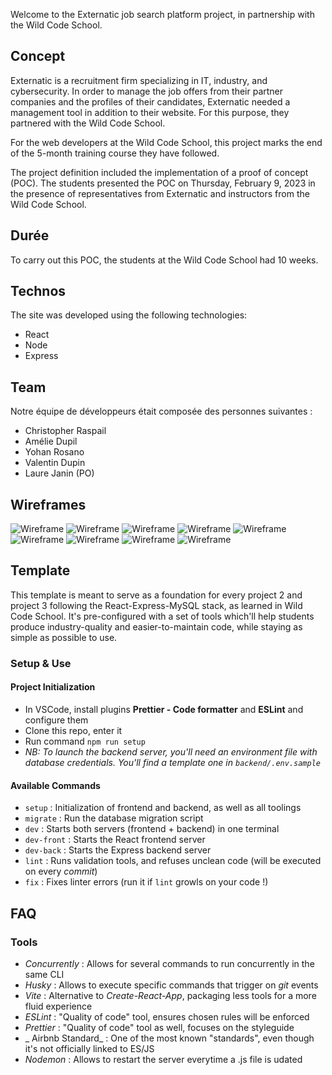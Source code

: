 Welcome to the Externatic job search platform project, in partnership with the Wild Code School.

## Concept

Externatic is a recruitment firm specializing in IT, industry, and cybersecurity. In order to manage the job offers from their partner companies and the profiles of their candidates, Externatic needed a management tool in addition to their website. For this purpose, they partnered with the Wild Code School.

For the web developers at the Wild Code School, this project marks the end of the 5-month training course they have followed.

The project definition included the implementation of a proof of concept (POC). The students presented the POC on Thursday, February 9, 2023 in the presence of representatives from Externatic and instructors from the Wild Code School.

## Durée

To carry out this POC, the students at the Wild Code School had 10 weeks.

## Technos

The site was developed using the following technologies:
- React
- Node
- Express

## Team

Notre équipe de développeurs était composée des personnes suivantes : 
- Christopher Raspail
- Amélie Dupil
- Yohan Rosano
- Valentin Dupin
- Laure Janin (PO)

## Wireframes
![Wireframe](./frontend/src/assets/wireframes/wireframes1.jpg)
![Wireframe](./frontend/src/assets/wireframes/wireframes2.jpg)
![Wireframe](./frontend/src/assets/wireframes/wireframes3.jpg)
![Wireframe](./frontend/src/assets/wireframes/wireframes4.jpg)
![Wireframe](./frontend/src/assets/wireframes/wireframes5.jpg)
![Wireframe](./frontend/src/assets/wireframes/wireframes6.jpg)
![Wireframe](./frontend/src/assets/wireframes/wireframes4.jpg)
![Wireframe](./frontend/src/assets/wireframes/wireframes8.jpg)
![Wireframe](./frontend/src/assets/wireframes/wireframes9.jpg)

## Template

This template is meant to serve as a foundation for every project 2 and project 3 following the React-Express-MySQL stack, as learned in Wild Code School.
It's pre-configured with a set of tools which'll help students produce industry-quality and easier-to-maintain code, while staying as simple as possible to use.

### Setup & Use

#### Project Initialization

- In VSCode, install plugins **Prettier - Code formatter** and **ESLint** and configure them
- Clone this repo, enter it
- Run command `npm run setup`
- _NB: To launch the backend server, you'll need an environment file with database credentials. You'll find a template one in `backend/.env.sample`_

#### Available Commands

- `setup` : Initialization of frontend and backend, as well as all toolings
- `migrate` : Run the database migration script
- `dev` : Starts both servers (frontend + backend) in one terminal
- `dev-front` : Starts the React frontend server
- `dev-back` : Starts the Express backend server
- `lint` : Runs validation tools, and refuses unclean code (will be executed on every _commit_)
- `fix` : Fixes linter errors (run it if `lint` growls on your code !)

## FAQ

### Tools

- _Concurrently_ : Allows for several commands to run concurrently in the same CLI
- _Husky_ : Allows to execute specific commands that trigger on _git_ events
- _Vite_ : Alternative to _Create-React-App_, packaging less tools for a more fluid experience
- _ESLint_ : "Quality of code" tool, ensures chosen rules will be enforced
- _Prettier_ : "Quality of code" tool as well, focuses on the styleguide
- _ Airbnb Standard_ : One of the most known "standards", even though it's not officially linked to ES/JS
- _Nodemon_ : Allows to restart the server everytime a .js file is udated
